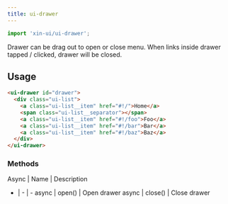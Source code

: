 ```yaml
---
title: ui-drawer
---
```


```js
import 'xin-ui/ui-drawer';
```

Drawer can be drag out to open or close menu. When links inside drawer tapped /
clicked, drawer will be closed.

## Usage

```html
<ui-drawer id="drawer">
  <div class="ui-list">
    <a class="ui-list__item" href="#!/">Home</a>
    <span class="ui-list__separator"></span>
    <a class="ui-list__item" href="#!/foo">Foo</a>
    <a class="ui-list__item" href="#!/bar">Bar</a>
    <a class="ui-list__item" href="#!/baz">Baz</a>
  </div>
</ui-drawer>
```

### Methods

Async | Name | Description
- | - | -
async | open() | Open drawer
async | close() | Close drawer